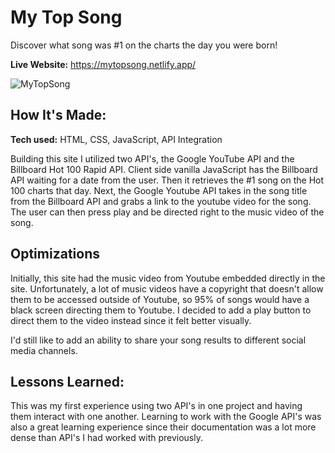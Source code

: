 # My Top Song

Discover what song was #1 on the charts the day you were born!

<b>Live Website:</b> https://mytopsong.netlify.app/


![MyTopSong](https://user-images.githubusercontent.com/102706162/182508425-91988562-60c8-403b-88b1-b3bae36232cf.png)


## How It's Made:

**Tech used:** HTML, CSS, JavaScript, API Integration

Building this site I utilized two API's, the Google YouTube API and the Billboard Hot 100 Rapid API. Client side vanilla JavaScript has the Billboard API waiting for a date from the user. Then it retrieves the #1 song on the Hot 100 charts that day. Next, the Google Youtube API takes in the song title from the Billboard API and grabs a link to the youtube video for the song. The user can then press play and be directed right to the music video of the song. 

## Optimizations

Initially, this site had the music video from Youtube embedded directly in the site. Unfortunately, a lot of music videos have a copyright that doesn't allow them to be accessed outside of Youtube, so 95% of songs would have a black screen directing them to Youtube. I decided to add a play button to direct them to the video instead since it felt better visually.

I'd still like to add an ability to share your song results to different social media channels.



## Lessons Learned:

This was my first experience using two API's in one project and having them interact with one another. Learning to work with the Google API's was also a great learning experience since their documentation was a lot more dense than API's I had worked with previously.

